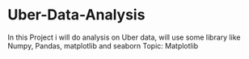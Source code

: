 # Uber-Data-Analysis
In this Project i will do analysis on Uber data, will use some library like Numpy, Pandas, matplotlib and seaborn
Topic: Matplotlib
